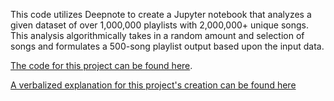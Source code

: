 This code utilizes Deepnote to create a Jupyter notebook that analyzes a given dataset of over 1,000,000 playlists with 2,000,000+ unique songs. This analysis algorithmically
takes in a random amount and selection of songs and formulates a 500-song playlist output based upon the input data. 

[The code for this project can be found here](https://deepnote.com/@paul-flanagan/Final-Project-LhaoEv9-SWiZNYYn6RIfJQ, "Deepnote Project").

[A verbalized explanation for this project's creation can be found here](https://p-flanagan.medium.com/technical-taste-in-music-7ed93282e0c0, "Explanation Article")
